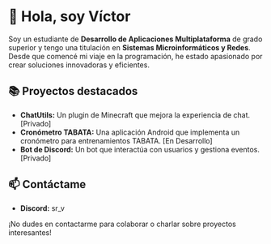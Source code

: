 # 👋 Hola, soy Víctor

Soy un estudiante de **Desarrollo de Aplicaciones Multiplataforma** de grado superior y tengo una titulación en **Sistemas Microinformáticos y Redes**. Desde que comencé mi viaje en la programación, he estado apasionado por crear soluciones innovadoras y eficientes.

## 📚 Proyectos destacados

- **ChatUtils:** Un plugin de Minecraft que mejora la experiencia de chat. [Privado]
- **Cronómetro TABATA:** Una aplicación Android que implementa un cronómetro para entrenamientos TABATA. [En Desarrollo]
- **Bot de Discord:** Un bot que interactúa con usuarios y gestiona eventos. [Privado]

## 📫 Contáctame

- **Discord:** sr_v 

¡No dudes en contactarme para colaborar o charlar sobre proyectos interesantes!
